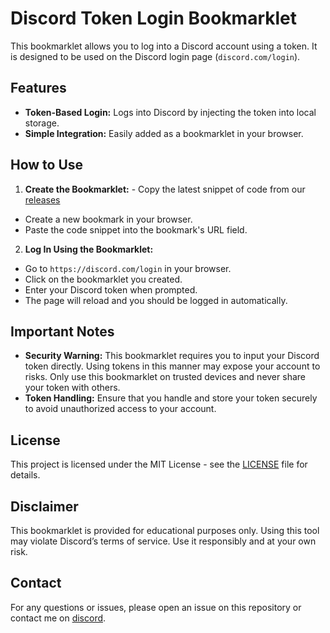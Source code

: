 # Discord Token Login Bookmarklet

This bookmarklet allows you to log into a Discord account using a token. It is designed to be used on the Discord login page (`discord.com/login`).

## Features

- **Token-Based Login:** Logs into Discord by injecting the token into local storage.
- **Simple Integration:** Easily added as a bookmarklet in your browser.

## How to Use 

1. **Create the Bookmarklet:** - Copy the latest snippet of code from our [releases](https://github.com/JULI4N0/discord-token-login/releases)

- Create a new bookmark in your browser.
- Paste the code snippet into the bookmark's URL field.

2. **Log In Using the Bookmarklet:**

- Go to `https://discord.com/login` in your browser.
- Click on the bookmarklet you created.
- Enter your Discord token when prompted.
- The page will reload and you should be logged in automatically.
  
## Important Notes

- **Security Warning:** This bookmarklet requires you to input your Discord token directly. Using tokens in this manner may expose your account to risks. Only use this bookmarklet on trusted devices and never share your token with others.
- **Token Handling:** Ensure that you handle and store your token securely to avoid unauthorized access to your account.

## License

This project is licensed under the MIT License - see the [LICENSE](LICENSE) file for details.

## Disclaimer

This bookmarklet is provided for educational purposes only. Using this tool may violate Discord’s terms of service. Use it responsibly and at your own risk.

## Contact

For any questions or issues, please open an issue on this repository or contact me on [discord](https://discord.com/users/714098639919775805).
